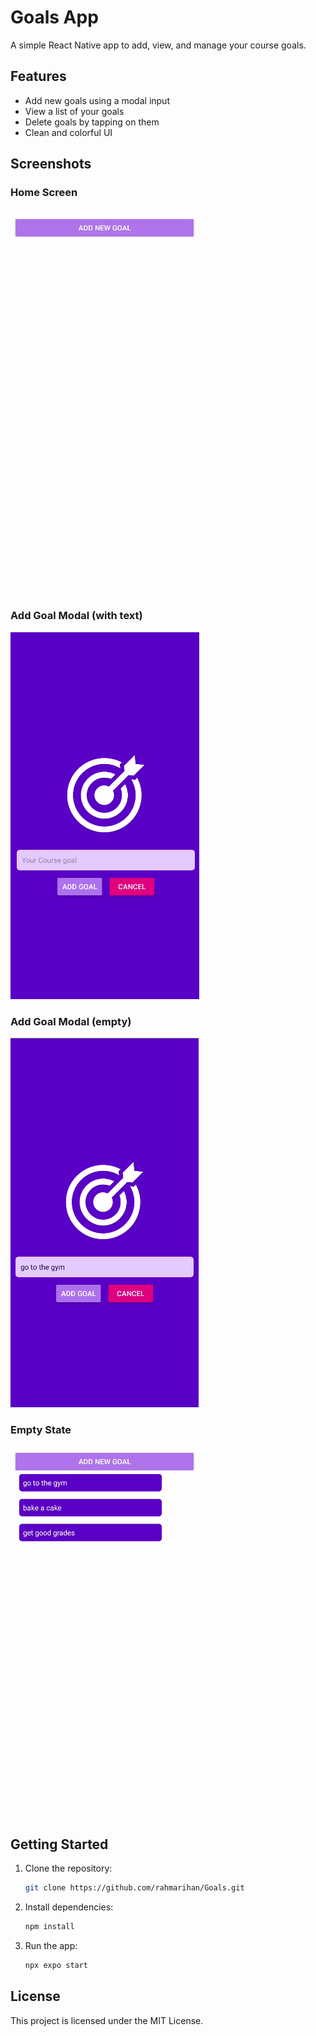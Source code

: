 # Goals App

A simple React Native app to add, view, and manage your course goals.

## Features

- Add new goals using a modal input
- View a list of your goals
- Delete goals by tapping on them
- Clean and colorful UI

## Screenshots

### Home Screen

![Home Screen](assets/images/1.png)

### Add Goal Modal (with text)

![Add Goal Modal](assets/images/2.png)

### Add Goal Modal (empty)

![Add Goal Modal Empty](assets/images/3.png)

### Empty State

![Empty State](assets/images/4.png)

## Getting Started

1. Clone the repository:
   ```sh
   git clone https://github.com/rahmarihan/Goals.git
   ```
2. Install dependencies:
   ```sh
   npm install
   ```
3. Run the app:
   ```sh
   npx expo start
   ```

## License

This project is licensed under the MIT License.
